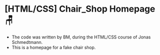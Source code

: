 # [HTML/CSS] Chair_Shop Homepage 🪑
- The code was written by BM, during the HTML/CSS course of Jonas Schmedtmann.
- This is a homepage for a fake chair shop. 
